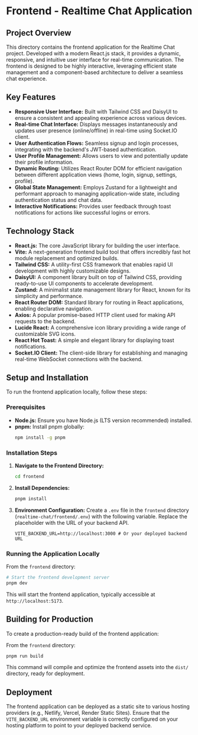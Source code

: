 # Frontend - Realtime Chat Application

## Project Overview

This directory contains the frontend application for the Realtime Chat project. Developed with a modern React.js stack, it provides a dynamic, responsive, and intuitive user interface for real-time communication. The frontend is designed to be highly interactive, leveraging efficient state management and a component-based architecture to deliver a seamless chat experience.

## Key Features

*   **Responsive User Interface:** Built with Tailwind CSS and DaisyUI to ensure a consistent and appealing experience across various devices.
*   **Real-time Chat Interface:** Displays messages instantaneously and updates user presence (online/offline) in real-time using Socket.IO client.
*   **User Authentication Flows:** Seamless signup and login processes, integrating with the backend's JWT-based authentication.
*   **User Profile Management:** Allows users to view and potentially update their profile information.
*   **Dynamic Routing:** Utilizes React Router DOM for efficient navigation between different application views (home, login, signup, settings, profile).
*   **Global State Management:** Employs Zustand for a lightweight and performant approach to managing application-wide state, including authentication status and chat data.
*   **Interactive Notifications:** Provides user feedback through toast notifications for actions like successful logins or errors.

## Technology Stack

*   **React.js:** The core JavaScript library for building the user interface.
*   **Vite:** A next-generation frontend build tool that offers incredibly fast hot module replacement and optimized builds.
*   **Tailwind CSS:** A utility-first CSS framework that enables rapid UI development with highly customizable designs.
*   **DaisyUI:** A component library built on top of Tailwind CSS, providing ready-to-use UI components to accelerate development.
*   **Zustand:** A minimalist state management library for React, known for its simplicity and performance.
*   **React Router DOM:** Standard library for routing in React applications, enabling declarative navigation.
*   **Axios:** A popular promise-based HTTP client used for making API requests to the backend.
*   **Lucide React:** A comprehensive icon library providing a wide range of customizable SVG icons.
*   **React Hot Toast:** A simple and elegant library for displaying toast notifications.
*   **Socket.IO Client:** The client-side library for establishing and managing real-time WebSocket connections with the backend.

## Setup and Installation

To run the frontend application locally, follow these steps:

### Prerequisites

*   **Node.js:** Ensure you have Node.js (LTS version recommended) installed.
*   **pnpm:** Install pnpm globally:
    ```bash
    npm install -g pnpm
    ```

### Installation Steps

1.  **Navigate to the Frontend Directory:**
    ```bash
    cd frontend
    ```

2.  **Install Dependencies:**
    ```bash
    pnpm install
    ```

3.  **Environment Configuration:**
    Create a `.env` file in the `frontend` directory (`realtime-chat/frontend/.env`) with the following variable. Replace the placeholder with the URL of your backend API.

    ```
    VITE_BACKEND_URL=http://localhost:3000 # Or your deployed backend URL
    ```

### Running the Application Locally

From the `frontend` directory:

```bash
# Start the frontend development server
pnpm dev
```

This will start the frontend application, typically accessible at `http://localhost:5173`.

## Building for Production

To create a production-ready build of the frontend application:

From the `frontend` directory:

```bash
pnpm run build
```

This command will compile and optimize the frontend assets into the `dist/` directory, ready for deployment.

## Deployment

The frontend application can be deployed as a static site to various hosting providers (e.g., Netlify, Vercel, Render Static Sites). Ensure that the `VITE_BACKEND_URL` environment variable is correctly configured on your hosting platform to point to your deployed backend service.
